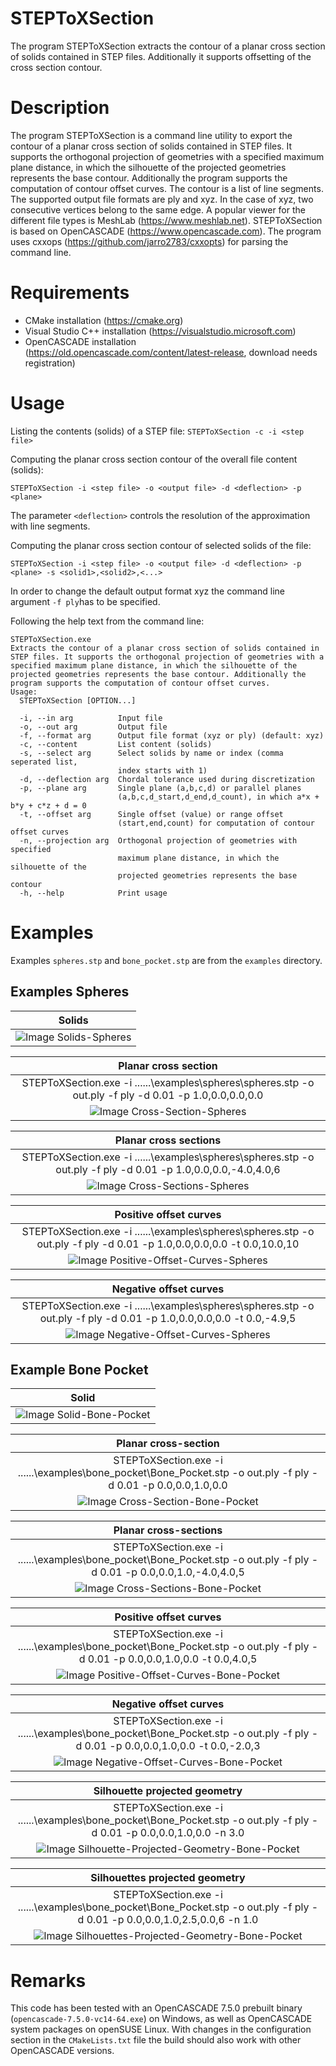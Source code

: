# STEPToXSection
The program STEPToXSection extracts the contour of a planar cross section of solids contained in STEP files. Additionally it supports offsetting of the cross section contour.

# Description
The program STEPToXSection is a command line utility to export the contour of a planar cross section of solids contained in STEP files. It supports the orthogonal projection of geometries with a specified maximum plane distance, in which the silhouette of the projected geometries represents the base contour. Additionally the program supports the computation of contour offset curves. The contour is a list of line segments. The supported output file formats are ply and xyz. In the case of xyz, two consecutive vertices belong to the same edge. A popular viewer for the different file types is MeshLab (https://www.meshlab.net). STEPToXSection is based on OpenCASCADE (https://www.opencascade.com). The program uses cxxops (https://github.com/jarro2783/cxxopts) for parsing the command line.

# Requirements
 * CMake installation (https://cmake.org)
 * Visual Studio C++ installation (https://visualstudio.microsoft.com)
 * OpenCASCADE installation (https://old.opencascade.com/content/latest-release, download needs registration)

# Usage
Listing the contents (solids) of a STEP file:
`STEPToXSection -c -i <step file>`

Computing the planar cross section contour of the overall file content (solids):

`STEPToXSection -i <step file> -o <output file> -d <deflection> -p <plane>`

The parameter `<deflection>` controls the resolution of the approximation with line segments.

Computing the planar cross section contour of selected solids of the file:

`STEPToXSection -i <step file> -o <output file> -d <deflection> -p <plane> -s <solid1>,<solid2>,<...>`

In order to change the default output format xyz the command line argument `-f ply`has to be specified.

Following the help text from the command line:
```
STEPToXSection.exe
Extracts the contour of a planar cross section of solids contained in STEP files. It supports the orthogonal projection of geometries with a specified maximum plane distance, in which the silhouette of the projected geometries represents the base contour. Additionally the program supports the computation of contour offset curves.
Usage:
  STEPToXSection [OPTION...]

  -i, --in arg          Input file
  -o, --out arg         Output file
  -f, --format arg      Output file format (xyz or ply) (default: xyz)
  -c, --content         List content (solids)
  -s, --select arg      Select solids by name or index (comma seperated list,
                        index starts with 1)
  -d, --deflection arg  Chordal tolerance used during discretization
  -p, --plane arg       Single plane (a,b,c,d) or parallel planes
                        (a,b,c,d_start,d_end,d_count), in which a*x + b*y + c*z + d = 0
  -t, --offset arg      Single offset (value) or range offset
                        (start,end,count) for computation of contour offset curves
  -n, --projection arg  Orthogonal projection of geometries with specified
                        maximum plane distance, in which the silhouette of the
                        projected geometries represents the base contour
  -h, --help            Print usage
```

# Examples

Examples `spheres.stp` and `bone_pocket.stp` are from the `examples` directory.

## Examples Spheres

| Solids |
| :---: |
| ![Image Solids-Spheres](examples/spheres/solids.png) |

| Planar cross section |
| :---: |
| STEPToXSection.exe -i ..\..\..\examples\spheres\spheres.stp -o out.ply -f ply -d 0.01 -p 1.0,0.0,0.0,0.0 |
| ![Image Cross-Section-Spheres](examples/spheres/cross_section.png) |

| Planar cross sections |
| :---: |
| STEPToXSection.exe -i ..\..\..\examples\spheres\spheres.stp -o out.ply -f ply -d 0.01 -p 1.0,0.0,0.0,-4.0,4.0,6 |
| ![Image Cross-Sections-Spheres](examples/spheres/cross_sections.png) |

| Positive offset curves |
| :---: |
|STEPToXSection.exe -i ..\..\..\examples\spheres\spheres.stp -o out.ply -f ply -d 0.01 -p 1.0,0.0,0.0,0.0 -t 0.0,10.0,10 |
| ![Image Positive-Offset-Curves-Spheres](examples/spheres/positive_offset_curves.png) |

| Negative offset curves |
| :---: |
| STEPToXSection.exe -i ..\..\..\examples\spheres\spheres.stp -o out.ply -f ply -d 0.01 -p 1.0,0.0,0.0,0.0 -t 0.0,-4.9,5 |
| ![Image Negative-Offset-Curves-Spheres](examples/spheres/negative_offset_curves.png) |

## Example Bone Pocket

| Solid |
| :---: |
| ![Image Solid-Bone-Pocket](examples/bone_pocket/solid.png) |

| Planar cross-section |
| :---: |
| STEPToXSection.exe -i ..\..\..\examples\bone_pocket\Bone_Pocket.stp -o out.ply -f ply -d 0.01 -p 0.0,0.0,1.0,0.0 |
| ![Image Cross-Section-Bone-Pocket](examples/bone_pocket/cross_section.png) |

| Planar cross-sections |
| :---: |
| STEPToXSection.exe -i ..\..\..\examples\bone_pocket\Bone_Pocket.stp -o out.ply -f ply -d 0.01 -p 0.0,0.0,1.0,-4.0,4.0,5 |
| ![Image Cross-Sections-Bone-Pocket](examples/bone_pocket/cross_sections.png) |

| Positive offset curves |
| :---: |
| STEPToXSection.exe -i ..\..\..\examples\bone_pocket\Bone_Pocket.stp -o out.ply -f ply -d 0.01 -p 0.0,0.0,1.0,0.0 -t 0.0,4.0,5 |
| ![Image Positive-Offset-Curves-Bone-Pocket](examples/bone_pocket/positive_offset_curves.png) |

| Negative offset curves |
| :---: |
| STEPToXSection.exe -i ..\..\..\examples\bone_pocket\Bone_Pocket.stp -o out.ply -f ply -d 0.01 -p 0.0,0.0,1.0,0.0 -t 0.0,-2.0,3 |
| ![Image Negative-Offset-Curves-Bone-Pocket](examples/bone_pocket/negative_offset_curves.png) |

| Silhouette projected geometry |
| :---: |
| STEPToXSection.exe -i ..\..\..\examples\bone_pocket\Bone_Pocket.stp -o out.ply -f ply -d 0.01 -p 0.0,0.0,1.0,0.0 -n 3.0 |
| ![Image Silhouette-Projected-Geometry-Bone-Pocket](examples/bone_pocket/silhouette_projected_geometry.png) |

| Silhouettes projected geometry |
| :---: |
| STEPToXSection.exe -i ..\..\..\examples\bone_pocket\Bone_Pocket.stp -o out.ply -f ply -d 0.01 -p 0.0,0.0,1.0,2.5,0.0,6 -n 1.0 |
| ![Image Silhouettes-Projected-Geometry-Bone-Pocket](examples/bone_pocket/silhouettes_projected_geometry.png) |

# Remarks
This code has been tested with an OpenCASCADE 7.5.0 prebuilt binary (`opencascade-7.5.0-vc14-64.exe`) on Windows, as well as OpenCASCADE system packages on openSUSE Linux. With changes in the configuration section in the `CMakeLists.txt` file the build should also work with other OpenCASCADE versions.